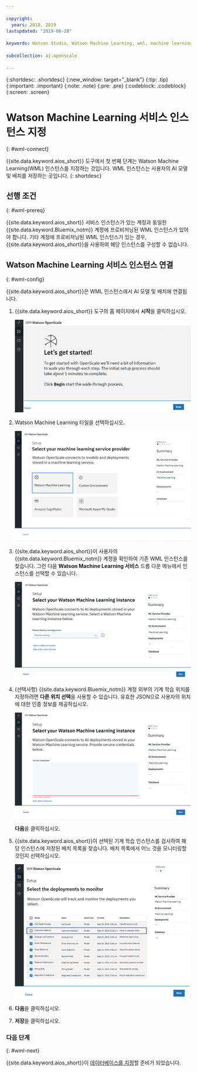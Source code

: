 ```yaml
---

copyright:
  years: 2018, 2019
lastupdated: "2019-06-28"

keywords: Watson Studio, Watson Machine Learning, wml, machine learning, services

subcollection: ai-openscale

---
```


{:shortdesc: .shortdesc}
{:new_window: target="_blank"}
{:tip: .tip}
{:important: .important}
{:note: .note}
{:pre: .pre}
{:codeblock: .codeblock}
{:screen: .screen}

# Watson Machine Learning 서비스 인스턴스 지정
{: #wml-connect}

{{site.data.keyword.aios_short}} 도구에서 첫 번째 단계는 Watson Machine Learning(WML) 인스턴스를 지정하는 것입니다. WML 인스턴스는 사용자의 AI 모델 및 배치를 저장하는 곳입니다.
{: shortdesc}

## 선행 조건
{: #wml-prereq}

{{site.data.keyword.aios_short}} 서비스 인스턴스가 있는 계정과 동일한 {{site.data.keyword.Bluemix_notm}} 계정에 프로비저닝된 WML 인스턴스가 있어야 합니다. 기타 계정에 프로비저닝된 WML 인스턴스가 있는 경우, {{site.data.keyword.aios_short}}을 사용하여 해당 인스턴스를 구성할 수 없습니다.

## Watson Machine Learning 서비스 인스턴스 연결
{: #wml-config}

{{site.data.keyword.aios_short}}은 WML 인스턴스에서 AI 모델 및 배치에 연결됩니다.

1.  {{site.data.keyword.aios_short}} 도구의 홈 페이지에서 **시작**을 클릭하십시오.

    ![홈 페이지](images/gs-config-start.png)

2.  Watson Machine Learning 타일을 선택하십시오.

    ![타일 선택](images/connect-wml.png)

3.  {{site.data.keyword.aios_short}}이 사용자의 {{site.data.keyword.Bluemix_notm}} 계정을 확인하여 기존 WML 인스턴스를 찾습니다. 그런 다음 **Watson Machine Learning 서비스** 드롭 다운 메뉴에서 인스턴스를 선택할 수 있습니다.

    ![WML 서비스 선택](images/gs-set-wml.png)

4.  (선택사항) {{site.data.keyword.Bluemix_notm}} 계정 외부의 기계 학습 위치를 지정하려면 **다른 위치 선택**을 사용할 수 있습니다. 유효한 JSON으로 사용자의 위치에 대한 인증 정보를 제공하십시오.

    ![WML 인스턴스 설정](images/gs-get-wml.png)

    **다음**을 클릭하십시오.

5.  {{site.data.keyword.aios_short}}이 선택된 기계 학습 인스턴스를 검사하여 해당 인스턴스에 저장된 배치 목록을 찾습니다. 배치 목록에서 어느 것을 모니터링할 것인지 선택하십시오.

    ![배치 선택](images/gs-config-deploy.png)

6.  **다음**을 클릭하십시오.
7.  **저장**을 클릭하십시오.

### 다음 단계
{: #wml-next}

{{site.data.keyword.aios_short}}이 [데이터베이스를 지정](/docs/services/ai-openscale?topic=ai-openscale-connect-db)할 준비가 되었습니다.
